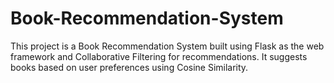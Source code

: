 # Book-Recommendation-System
This project is a Book Recommendation System built using Flask as the web framework and Collaborative Filtering for recommendations. It suggests books based on user preferences using Cosine Similarity.
